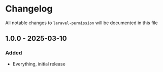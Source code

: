 # Changelog

All notable changes to `laravel-permission` will be documented in this file

## 1.0.0 - 2025-03-10

### Added

- Everything, initial release
